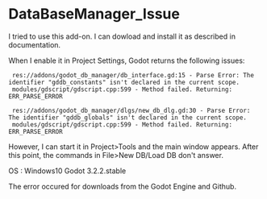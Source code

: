 # DataBaseManager_Issue


I tried to use this add-on. I can dowload and install it as described in documentation.

When I enable it in Project Settings, Godot returns the following issues:
```
 res://addons/godot_db_manager/db_interface.gd:15 - Parse Error: The identifier "gddb_constants" isn't declared in the current scope.
 modules/gdscript/gdscript.cpp:599 - Method failed. Returning: ERR_PARSE_ERROR

 res://addons/godot_db_manager/dlgs/new_db_dlg.gd:30 - Parse Error: The identifier "gddb_globals" isn't declared in the current scope.
 modules/gdscript/gdscript.cpp:599 - Method failed. Returning: ERR_PARSE_ERROR
```

However, I can start it in Project>Tools and the main window appears. After this point, the commands in File>New DB/Load DB don't answer.

OS : Windows10
Godot 3.2.2.stable

The error occured for downloads from the Godot Engine and Github.

